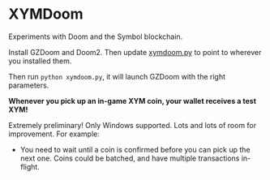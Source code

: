 # XYMDoom

Experiments with Doom and the Symbol blockchain.

Install GZDoom and Doom2. Then update [xymdoom.py](./xymdoom.py#L143) to point to
wherever you installed them.

Then run `python xymdoom.py`, it will launch GZDoom with the right parameters.

**Whenever you pick up an in-game XYM coin, your wallet receives a test XYM!**

Extremely preliminary! Only Windows supported.
Lots and lots of room for improvement. For example:

* You need to wait until a coin is confirmed before you can pick up the next one.
    Coins could be batched, and have multiple transactions in-flight.
